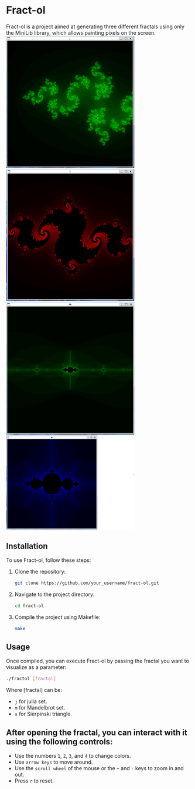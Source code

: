 # Fract-ol

Fract-ol is a project aimed at generating three different fractals using only the MiniLib library, which allows painting pixels on the screen.
<img src="images/julia1.png" alt="Julia Set" width="350">
<img src="images/julia2.png" alt="Julia Set" width="350">
<img src="images/mandel1.png" alt="Mandel Set" width="350">
<img src="images/mandel2.png" alt="Mandel Set" width="350">

## Installation

To use Fract-ol, follow these steps:

1. Clone the repository:

    ```bash
    git clone https://github.com/your_username/fract-ol.git
    ```

2. Navigate to the project directory:

    ```bash
    cd fract-ol
    ```

3. Compile the project using Makefile:

    ```bash
    make
    ```

## Usage


Once compiled, you can execute Fract-ol by passing the fractal you want to visualize as a parameter:

```bash
./fractol [fractal]
```

Where [fractal] can be:
- `j` for julia set.
- `m` for Mandelbrot set.
- `s` for Sierpinski triangle.

## After opening the fractal, you can interact with it using the following controls:
- Use the numbers `1`, `2`, `3`, and `4` to change colors.
- Use `arrow keys` to move around.
- Use the `scroll wheel` of the mouse or the `+` and `-` keys to zoom in and out.
- Press `r` to reset.
